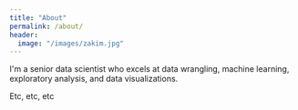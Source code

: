 ```yaml
---
title: "About"
permalink: /about/
header:
  image: "/images/zakim.jpg"
---
```


I'm a senior data scientist who excels at data wrangling, machine learning, exploratory analysis, and data visualizations.

Etc, etc, etc




